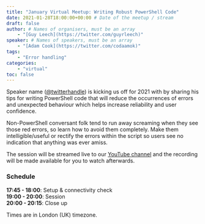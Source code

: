 ```yaml
---
title: "January Virtual Meetup: Writing Robust PowerShell Code"
date: 2021-01-28T18:00:00+00:00 # Date of the meetup / stream
draft: false
author: # Names of organisers, must be an array
    - "[Guy Leech](https://twitter.com/guyrleech)"
speaker: # Names of speakers, must be an array
    - "[Adam Cook](https://twitter.com/codaamok)"
tags: 
    - "Error handling"
categories: 
    - "virtual"
toc: false
---
```


Speaker name ([@twitterhandle](https://twitter.com/twitterhandle)) is kicking us off for 2021 with by sharing his tips for writing PowerShell code that will reduce the occurrences of errors and unexpected behaviour which helps increase reliability and user confidence.

Non-PowerShell conversant folk tend to run away screaming when they see those red errors, so learn how to avoid them completely. Make them intelligible/useful or rectify the errors within the script so users see no indication that anything was ever amiss.

The session will be streamed live to our [YouTube channel](https://youtube.com/c/PowerShellSouthampton) and the recording will be made available for you to watch afterwards.

### Schedule

**17:45 - 18:00**: Setup & connectivity check  
**19:00 - 20:00**: Session  
**20:00 - 20:15**: Close up

Times are in London (UK) timezone.
